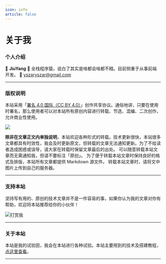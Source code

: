 ```yaml
---
icon: info
article: false
---
```


# 关于我

### 个人介绍

👴 **JiuYang**
📜 全栈程序猿，说白了其实是啥都会啥都不精。目前侧重于从事前端开发。
📧  [yszaryszar@gmail.com](mailto:yszaryszar@gmail.com)

---

### 版权说明

本站采用「[署名 4.0 国际（CC BY 4.0）](http://creativecommons.org/licenses/by/4.0/deed.zh)」创作共享协议。通俗地讲，只要在使用时署名，那么使用者可以对本站所有原创内容进行转载、节选、混编、二次创作，允许商业性使用。

![](https://cloudbase-baas-1g2qg82f5ef557f8-1258306312.tcloudbaseapp.com/cc-by.png.webp?imageMogr2/thumbnail/!30p)

**除非在文章正文内单独说明**，本站欢迎各种形式的转载。技术更新很快，本站很多文章都具有时效性，我会及时更新原文，但转载的文章无法通知更新。为了不给读者造成困惑或误导，请大家在转载时保留文章最后的出处。
可以随意转载本站文章而无需通知我，但请不要标注「原创」。
为了便于转载本站文章时保持良好的格式及排版，本站所有文章都提供 Markdown 源文件。
转载本站文章时，请将文中图片上传到自己的服务器。

---

### 支持本站

坚持写有用的、原创的技术文章并不是一件容易的事，如果你认为我的文章对你有帮助，欢迎将本站推荐给你的小伙伴！

![打赏我](https://cloudbase-baas-1g2qg82f5ef557f8-1258306312.tcloudbaseapp.com/qr.png?imageMogr2/thumbnail/!30p)

---

### 关于本站

本站是我的试验田，我会在本站进行各种试验。本站主要用到的技术及搭建教程，[点这里查看](https://biancheng.pro/building-tutorial/)。

---
